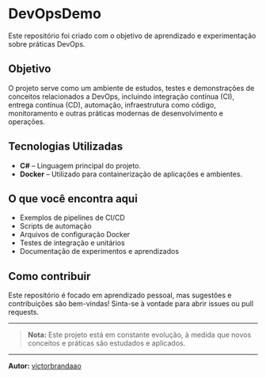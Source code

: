 # DevOpsDemo

Este repositório foi criado com o objetivo de aprendizado e experimentação sobre práticas DevOps.

## Objetivo

O projeto serve como um ambiente de estudos, testes e demonstrações de conceitos relacionados a DevOps, incluindo integração contínua (CI), entrega contínua (CD), automação, infraestrutura como código, monitoramento e outras práticas modernas de desenvolvimento e operações.

## Tecnologias Utilizadas

- **C#** – Linguagem principal do projeto.
- **Docker** – Utilizado para containerização de aplicações e ambientes.

## O que você encontra aqui

- Exemplos de pipelines de CI/CD
- Scripts de automação
- Arquivos de configuração Docker
- Testes de integração e unitários
- Documentação de experimentos e aprendizados

## Como contribuir

Este repositório é focado em aprendizado pessoal, mas sugestões e contribuições são bem-vindas! Sinta-se à vontade para abrir issues ou pull requests.

---

> **Nota:** Este projeto está em constante evolução, à medida que novos conceitos e práticas são estudados e aplicados.

---

**Autor:** [victorbrandaao](https://github.com/victorbrandaao)
